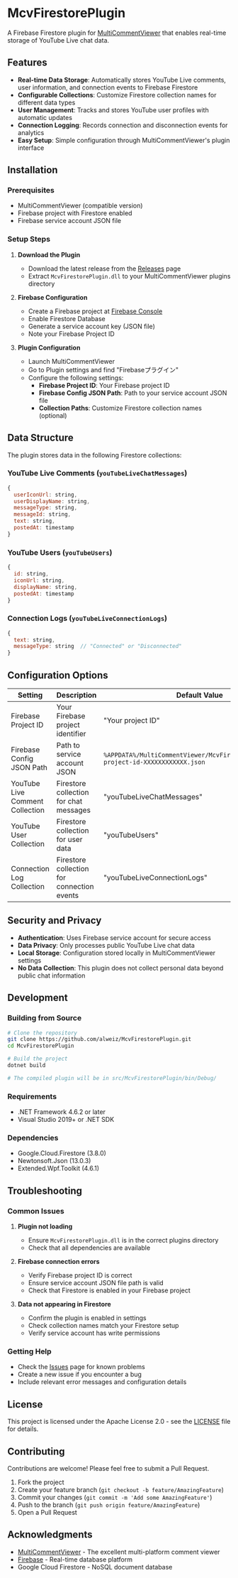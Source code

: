 # McvFirestorePlugin

A Firebase Firestore plugin for [MultiCommentViewer](https://github.com/ryu-s/MultiCommentViewer) that enables real-time storage of YouTube Live chat data.

## Features

- **Real-time Data Storage**: Automatically stores YouTube Live comments, user information, and connection events to Firebase Firestore
- **Configurable Collections**: Customize Firestore collection names for different data types
- **User Management**: Tracks and stores YouTube user profiles with automatic updates
- **Connection Logging**: Records connection and disconnection events for analytics
- **Easy Setup**: Simple configuration through MultiCommentViewer's plugin interface

## Installation

### Prerequisites

- MultiCommentViewer (compatible version)
- Firebase project with Firestore enabled
- Firebase service account JSON file

### Setup Steps

1. **Download the Plugin**
   - Download the latest release from the [Releases](../../releases) page
   - Extract `McvFirestorePlugin.dll` to your MultiCommentViewer plugins directory

2. **Firebase Configuration**
   - Create a Firebase project at [Firebase Console](https://console.firebase.google.com/)
   - Enable Firestore Database
   - Generate a service account key (JSON file)
   - Note your Firebase Project ID

3. **Plugin Configuration**
   - Launch MultiCommentViewer
   - Go to Plugin settings and find "Firebaseプラグイン"
   - Configure the following settings:
     - **Firebase Project ID**: Your Firebase project ID
     - **Firebase Config JSON Path**: Path to your service account JSON file
     - **Collection Paths**: Customize Firestore collection names (optional)

## Data Structure

The plugin stores data in the following Firestore collections:

### YouTube Live Comments (`youTubeLiveChatMessages`)
```javascript
{
  userIconUrl: string,
  userDisplayName: string,
  messageType: string,
  messageId: string,
  text: string,
  postedAt: timestamp
}
```

### YouTube Users (`youTubeUsers`)
```javascript
{
  id: string,
  iconUrl: string,
  displayName: string,
  postedAt: timestamp
}
```

### Connection Logs (`youTubeLiveConnectionLogs`)
```javascript
{
  text: string,
  messageType: string  // "Connected" or "Disconnected"
}
```

## Configuration Options

| Setting | Description | Default Value |
|---------|-------------|---------------|
| Firebase Project ID | Your Firebase project identifier | "Your project ID" |
| Firebase Config JSON Path | Path to service account JSON | `%APPDATA%/MultiCommentViewer/McvFirestorePlugin/your-project-id-XXXXXXXXXXXX.json` |
| YouTube Live Comment Collection | Firestore collection for chat messages | "youTubeLiveChatMessages" |
| YouTube User Collection | Firestore collection for user data | "youTubeUsers" |
| Connection Log Collection | Firestore collection for connection events | "youTubeLiveConnectionLogs" |

## Security and Privacy

- **Authentication**: Uses Firebase service account for secure access
- **Data Privacy**: Only processes public YouTube Live chat data
- **Local Storage**: Configuration stored locally in MultiCommentViewer settings
- **No Data Collection**: This plugin does not collect personal data beyond public chat information

## Development

### Building from Source

```bash
# Clone the repository
git clone https://github.com/alweiz/McvFirestorePlugin.git
cd McvFirestorePlugin

# Build the project
dotnet build

# The compiled plugin will be in src/McvFirestorePlugin/bin/Debug/
```

### Requirements

- .NET Framework 4.6.2 or later
- Visual Studio 2019+ or .NET SDK

### Dependencies

- Google.Cloud.Firestore (3.8.0)
- Newtonsoft.Json (13.0.3)
- Extended.Wpf.Toolkit (4.6.1)

## Troubleshooting

### Common Issues

1. **Plugin not loading**
   - Ensure `McvFirestorePlugin.dll` is in the correct plugins directory
   - Check that all dependencies are available

2. **Firebase connection errors**
   - Verify Firebase project ID is correct
   - Ensure service account JSON file path is valid
   - Check that Firestore is enabled in your Firebase project

3. **Data not appearing in Firestore**
   - Confirm the plugin is enabled in settings
   - Check collection names match your Firestore setup
   - Verify service account has write permissions

### Getting Help

- Check the [Issues](../../issues) page for known problems
- Create a new issue if you encounter a bug
- Include relevant error messages and configuration details

## License

This project is licensed under the Apache License 2.0 - see the [LICENSE](LICENSE) file for details.

## Contributing

Contributions are welcome! Please feel free to submit a Pull Request.

1. Fork the project
2. Create your feature branch (`git checkout -b feature/AmazingFeature`)
3. Commit your changes (`git commit -m 'Add some AmazingFeature'`)
4. Push to the branch (`git push origin feature/AmazingFeature`)
5. Open a Pull Request

## Acknowledgments

- [MultiCommentViewer](https://github.com/ryu-s/MultiCommentViewer) - The excellent multi-platform comment viewer
- [Firebase](https://firebase.google.com/) - Real-time database platform
- Google Cloud Firestore - NoSQL document database